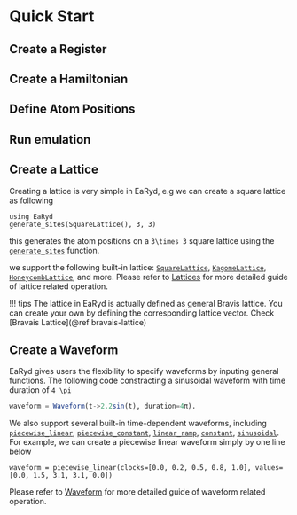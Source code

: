 # Quick Start

## Create a Register

## Create a Hamiltonian

## Define Atom Positions

## Run emulation

## Create a Lattice

Creating a lattice is very simple in EaRyd, e.g we can create a square lattice as following

```@repl quick-start
using EaRyd
generate_sites(SquareLattice(), 3, 3)
```

this generates the atom positions on a ``3\times 3`` square lattice using the [`generate_sites`](@ref)
function.

we support the following built-in lattice: [`SquareLattice`](@ref), [`KagomeLattice`](@ref), [`HoneycombLattice`](@ref), and more. Please refer to [Lattices](@ref) for more detailed guide of lattice related operation.

!!! tips
    The lattice in EaRyd is actually defined as general Bravis lattice. You can create
    your own by defining the corresponding lattice vector. Check [Bravais Lattice](@ref bravais-lattice)

## Create a Waveform

  
EaRyd gives users the flexibility to specify waveforms by inputing general functions. The following code constracting a sinusoidal waveform with time duration of ``4 \pi``

```julia
waveform = Waveform(t->2.2sin(t), duration=4π).
```

We also support several built-in time-dependent waveforms, including [`piecewise_linear`](@ref), [`piecewise_constant`](@ref), [`linear_ramp`](@ref), [`constant`](@ref), [`sinusoidal`](@ref). For example, we can create a piecewise linear waveform simply by one line below 

```@repl quick-start
waveform = piecewise_linear(clocks=[0.0, 0.2, 0.5, 0.8, 1.0], values=[0.0, 1.5, 3.1, 3.1, 0.0])
```

Please refer to [Waveform](@ref) for more detailed guide of waveform related operation.
